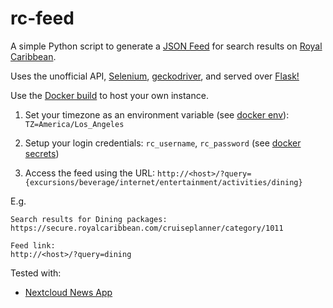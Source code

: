 # rc-feed
A simple Python script to generate a [JSON Feed](https://github.com/brentsimmons/JSONFeed) for search results on [Royal Caribbean](https://www.royalcaribbean.com).

Uses the unofficial API, [Selenium](https://www.selenium.dev/), [geckodriver](https://github.com/mozilla/geckodriver), and served over [Flask!](https://github.com/pallets/flask/)

Use the [Docker build](https://github.com/users/leonghui/packages/container/package/rc-feed) to host your own instance.

1. Set your timezone as an environment variable (see [docker env](https://docs.docker.com/compose/environment-variables/#set-environment-variables-in-containers)): `TZ=America/Los_Angeles`

2. Setup your login credentials: `rc_username`, `rc_password` (see [docker secrets](https://docs.docker.com/engine/swarm/secrets/))

3. Access the feed using the URL: `http://<host>/?query={excursions/beverage/internet/entertainment/activities/dining}`

E.g.
```
Search results for Dining packages:
https://secure.royalcaribbean.com/cruiseplanner/category/1011

Feed link:
http://<host>/?query=dining
```

Tested with:
- [Nextcloud News App](https://github.com/nextcloud/news)